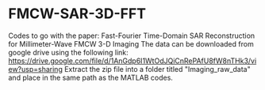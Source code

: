 # FMCW-SAR-3D-FFT
Codes to go with the paper: Fast-Fourier Time-Domain SAR Reconstruction for Millimeter-Wave FMCW 3-D Imaging
The data can be downloaded from google drive using the following link: https://drive.google.com/file/d/1AnGdp6I1WtOdJQiCnRePAfU8fW8nTHk3/view?usp=sharing
Extract the zip file into a folder titled "Imaging_raw_data" and place in the same path as the MATLAB codes.
